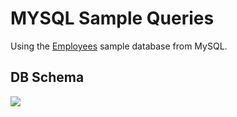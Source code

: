 # MYSQL Sample Queries
Using the <a href="https://dev.mysql.com/doc/employee/en/sakila-structure.html">Employees</a> sample database from MySQL.

## DB Schema
<img src="https://dev.mysql.com/doc/employee/en/images/employees-schema.png">
